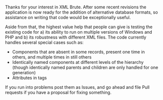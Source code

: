Thanks for your interest in XML Brute.  After some recent revisions the application is now ready for the addition of alternative
database formats, so assistance on writing that code would be exceptionally useful.

Aside from that, the highest value help that people can give is testing the existing code for a) its ability to run on multiple
versions of Windows and PHP and b) its robustness with different XML files.  The code currently handles several special cases such as:

* Components that are absent in some records, present one time in others, and multiple times in still others
* Identically named components at different levels of the hierarchy (though identically named parents and children are only handled for
one generation)
* Attributes in tags

If you run into problems post them as Issues, and go ahead and file Pull requests if you have a proposal for fixing something.
